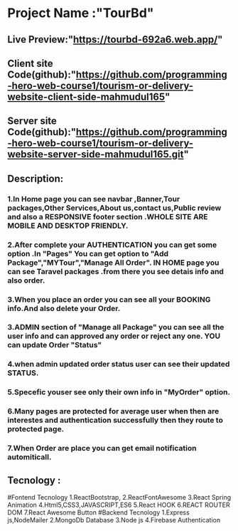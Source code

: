 # Project Name :"TourBd"

## Live Preview:"https://tourbd-692a6.web.app/"

## Client site Code(github):"https://github.com/programming-hero-web-course1/tourism-or-delivery-website-client-side-mahmudul165"

## Server site Code(github):"https://github.com/programming-hero-web-course1/tourism-or-delivery-website-server-side-mahmudul165.git"

## Description:

### 1.In Home page you can see navbar ,Banner,Tour packages,Other Services,About us,contact us,Public review and also a RESPONSIVE footer section .WHOLE SITE ARE MOBILE AND DESKTOP FRIENDLY.

### 2.After complete your AUTHENTICATION you can get some option .In "Pages" You can get option to "Add Package","MYTour","Manage All Order". IN HOME page you can see Taravel packages .from there you see detais info and also order.

### 3.When you place an order you can see all your BOOKING info.And also delete your Order.

### 3.ADMIN section of "Manage all Package" you can see all the user info and can approved any order or reject any one. YOU can update Order "Status"

### 4.when admin updated order status user can see their updated STATUS.

### 5.Specefic youser see only their own info in "MyOrder" option.

### 6.Many pages are protected for average user when then are interestes and authentication successfully then they route to protected page.

### 7.When Order are place you can get email notification automiticall.

## Tecnology :

#Fontend Tecnology
1.ReactBootstrap,
2.ReactFontAwesome
3.React Spring Animation
4.Html5,CSS3,JAVASCRIPT,ES6
5.React HOOK
6.REACT ROUTER DOM
7.React Awesome Button
#Backend Tecnology
1.Express js,NodeMailer
2.MongoDb Database
3.Node js
4.Firebase Authentication

